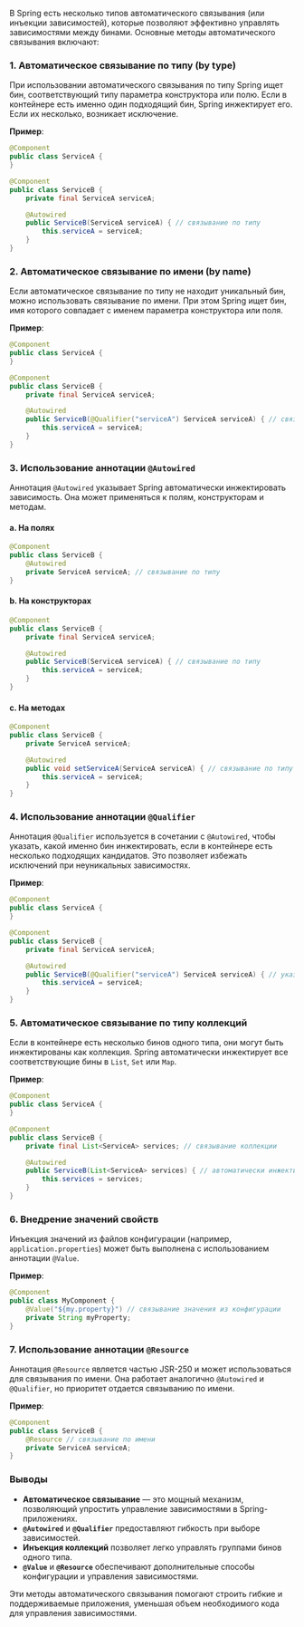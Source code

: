 В Spring есть несколько типов автоматического связывания (или инъекции зависимостей), которые позволяют эффективно управлять зависимостями между бинами. Основные методы автоматического связывания включают:

### 1. **Автоматическое связывание по типу** (by type)

При использовании автоматического связывания по типу Spring ищет бин, соответствующий типу параметра конструктора или полю. Если в контейнере есть именно один подходящий бин, Spring инжектирует его. Если их несколько, возникает исключение.

**Пример**:
```java
@Component
public class ServiceA {
}

@Component
public class ServiceB {
    private final ServiceA serviceA;

    @Autowired
    public ServiceB(ServiceA serviceA) { // связывание по типу
        this.serviceA = serviceA;
    }
}
```

### 2. **Автоматическое связывание по имени** (by name)

Если автоматическое связывание по типу не находит уникальный бин, можно использовать связывание по имени. При этом Spring ищет бин, имя которого совпадает с именем параметра конструктора или поля.

**Пример**:
```java
@Component
public class ServiceA {
}

@Component
public class ServiceB {
    private final ServiceA serviceA;

    @Autowired
    public ServiceB(@Qualifier("serviceA") ServiceA serviceA) { // связывание по имени
        this.serviceA = serviceA;
    }
}
```

### 3. **Использование аннотации `@Autowired`**

Аннотация `@Autowired` указывает Spring автоматически инжектировать зависимость. Она может применяться к полям, конструкторам и методам.

#### a. **На полях**
```java
@Component
public class ServiceB {
    @Autowired
    private ServiceA serviceA; // связывание по типу
}
```

#### b. **На конструкторах**
```java
@Component
public class ServiceB {
    private final ServiceA serviceA;

    @Autowired
    public ServiceB(ServiceA serviceA) { // связывание по типу
        this.serviceA = serviceA;
    }
}
```

#### c. **На методах**
```java
@Component
public class ServiceB {
    private ServiceA serviceA;

    @Autowired
    public void setServiceA(ServiceA serviceA) { // связывание по типу
        this.serviceA = serviceA;
    }
}
```

### 4. **Использование аннотации `@Qualifier`**

Аннотация `@Qualifier` используется в сочетании с `@Autowired`, чтобы указать, какой именно бин инжектировать, если в контейнере есть несколько подходящих кандидатов. Это позволяет избежать исключений при неуникальных зависимостях.

**Пример**:
```java
@Component
public class ServiceA {
}

@Component
public class ServiceB {
    private final ServiceA serviceA;

    @Autowired
    public ServiceB(@Qualifier("serviceA") ServiceA serviceA) { // указываем конкретный бин
        this.serviceA = serviceA;
    }
}
```

### 5. **Автоматическое связывание по типу коллекций**

Если в контейнере есть несколько бинов одного типа, они могут быть инжектированы как коллекция. Spring автоматически инжектирует все соответствующие бины в `List`, `Set` или `Map`.

**Пример**:
```java
@Component
public class ServiceA {
}

@Component
public class ServiceB {
    private final List<ServiceA> services; // связывание коллекции

    @Autowired
    public ServiceB(List<ServiceA> services) { // автоматически инжектируются все ServiceA
        this.services = services;
    }
}
```

### 6. **Внедрение значений свойств**

Инъекция значений из файлов конфигурации (например, `application.properties`) может быть выполнена с использованием аннотации `@Value`.

**Пример**:
```java
@Component
public class MyComponent {
    @Value("${my.property}") // связывание значения из конфигурации
    private String myProperty;
}
```

### 7. **Использование аннотации `@Resource`**

Аннотация `@Resource` является частью JSR-250 и может использоваться для связывания по имени. Она работает аналогично `@Autowired` и `@Qualifier`, но приоритет отдается связыванию по имени.

**Пример**:
```java
@Component
public class ServiceB {
    @Resource // связывание по имени
    private ServiceA serviceA;
}
```

### Выводы

- **Автоматическое связывание** — это мощный механизм, позволяющий упростить управление зависимостями в Spring-приложениях.
- **`@Autowired`** и **`@Qualifier`** предоставляют гибкость при выборе зависимостей.
- **Инъекция коллекций** позволяет легко управлять группами бинов одного типа.
- **`@Value`** и **`@Resource`** обеспечивают дополнительные способы конфигурации и управления зависимостями. 

Эти методы автоматического связывания помогают строить гибкие и поддерживаемые приложения, уменьшая объем необходимого кода для управления зависимостями.